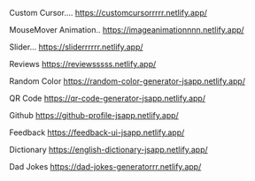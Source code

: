 Custom Cursor....
https://customcursorrrrr.netlify.app/

MouseMover Animation..
https://imageanimationnnn.netlify.app/

Slider...
https://sliderrrrrr.netlify.app/

Reviews
https://reviewsssss.netlify.app/

Random Color
https://random-color-generator-jsapp.netlify.app/

QR Code
https://qr-code-generator-jsapp.netlify.app/


Github
https://github-profile-jsapp.netlify.app/

Feedback
https://feedback-ui-jsapp.netlify.app/

Dictionary
https://english-dictionary-jsapp.netlify.app/


Dad Jokes
https://dad-jokes-generatorrr.netlify.app/
